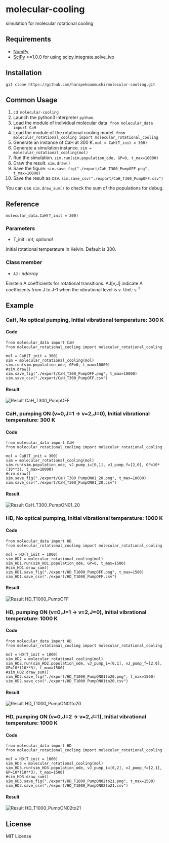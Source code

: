 # molecular-cooling
simulation for molecular rotational cooling

## Requirements
* [NumPy](https://numpy.org/)
* [SciPy](https://www.scipy.org/) >=1.0.0 for using scipy.integrate.solve_ivp

## Installation
```
git clone https://github.com/harapekoaomushi/molecular-cooling.git
```

## Common Usage
1. `cd molecular-cooling`
1. Launch the python3 interpreter `python`.
1. Load the module of individual molecular data. `from molecular_data import CaH`
1. Load the module of the rotational cooling model. `from molecular_rotational_cooling import molecular_rotational_cooling
`
1. Generate an instance of CaH at 300 K. `mol = CaH(T_init = 300)`
1. Generate a simulation instance. `sim = molecular_rotational_cooling(mol)`
1. Run the simulation. `sim.run(sim.population_ode, GP=0, t_max=10000)`
1. Draw the result. `sim.draw()`
1. Save the figure. `sim.save_fig("./export/CaH_T300_PumpOFF.png", t_max=10000)`
1. Save the result as csv. `sim.save_csv("./export/CaH_T300_PumpOFF.csv")`

You can use `sim.draw_sum()` to check the sum of the populations for debug.

## Reference
```
molecular_data.CaH(T_init = 300)
```
### Parameters
* T_init : *int, optional*

Initial rotational temperature in Kelvin. Default is 300.

### Class member
* `AJ` : *ndarray*

Einstein A coefficients for rotational transitions. AJ[v,J] indicate A coefficients from J to J-1 when the vibrational level is v. Unit: s<sup>-1</sup>


## Example
### CaH, No optical pumping, Initial vibrational temperature: 300 K
#### Code
```
from molecular_data import CaH
from molecular_rotational_cooling import molecular_rotational_cooling

mol = CaH(T_init = 300)
sim = molecular_rotational_cooling(mol)
sim.run(sim.population_ode, GP=0, t_max=10000)
#sim.draw()
sim.save_fig("./export/CaH_T300_PumpOFF.png", t_max=10000)
sim.save_csv("./export/CaH_T300_PumpOFF.csv")
```

#### Result
![Result CaH_T300_PumpOFF](https://github.com/harapekoaomushi/molecular-cooling/raw/master/export/CaH_T300_PumpOFF.png)

### CaH, pumping ON (v=0,J=1 -> v=2,J=0), Initial vibrational temperature: 300 K
#### Code
```
from molecular_data import CaH
from molecular_rotational_cooling import molecular_rotational_cooling

mol = CaH(T_init = 300)
sim = molecular_rotational_cooling(mol)
sim.run(sim.population_ode, vJ_pump_i=[0,1], vJ_pump_f=[2,0], GP=10*(10**3), t_max=10000)
#sim.draw()
sim.save_fig("./export/CaH_T300_PumpON01_20.png", t_max=10000)
sim.save_csv("./export/CaH_T300_PumpON01_20.csv")
```

#### Result
![Result CaH_T300_PumpON01_20](https://github.com/harapekoaomushi/molecular-cooling/raw/master/export/CaH_T300_PumpON01_20.png)

### HD, No optical pumping, Initial vibrational temperature: 1000 K
#### Code
```
from molecular_data import HD
from molecular_rotational_cooling import molecular_rotational_cooling

mol = HD(T_init = 1000)
sim_HD1 = molecular_rotational_cooling(mol)
sim_HD1.run(sim_HD1.population_ode, GP=0, t_max=1500)
#sim_HD1.draw_sum()
sim_HD1.save_fig("./export/HD_T1000_PumpOFF.png", t_max=1500)
sim_HD1.save_csv("./export/HD_T1000_PumpOFF.csv")
```

#### Result
![Result HD_T1000_PumpOFF](https://github.com/harapekoaomushi/molecular-cooling/raw/master/export/HD_T1000_PumpOFF.png)

### HD, pumping ON (v=0,J=1 -> v=2,J=0), Initial vibrational temperature: 1000 K
#### Code
```
from molecular_data import HD
from molecular_rotational_cooling import molecular_rotational_cooling

mol = HD(T_init = 1000)
sim_HD2 = molecular_rotational_cooling(mol)
sim_HD2.run(sim_HD2.population_ode, vJ_pump_i=[0,1], vJ_pump_f=[2,0], GP=10*(10**3), t_max=1500)
#sim_HD2.draw_sum()
sim_HD2.save_fig("./export/HD_T1000_PumpON01to20.png", t_max=1500)
sim_HD2.save_csv("./export/HD_T1000_PumpON01to20.csv")
```

#### Result
![Result HD_T1000_PumpON01to20](https://github.com/harapekoaomushi/molecular-cooling/raw/master/export/HD_T1000_PumpON01to20.png)

### HD, pumping ON (v=0,J=2 -> v=2,J=1), Initial vibrational temperature: 1000 K
#### Code
```
from molecular_data import HD
from molecular_rotational_cooling import molecular_rotational_cooling

mol = HD(T_init = 1000)
sim_HD3 = molecular_rotational_cooling(mol)
sim_HD3.run(sim_HD3.population_ode, vJ_pump_i=[0,2], vJ_pump_f=[2,1], GP=10*(10**3), t_max=1500)
#sim_HD3.draw_sum()
sim_HD3.save_fig("./export/HD_T1000_PumpON02to21.png", t_max=1500)
sim_HD3.save_csv("./export/HD_T1000_PumpON02to21.csv")
```

#### Result
![Result HD_T1000_PumpON02to21](https://github.com/harapekoaomushi/molecular-cooling/raw/master/export/HD_T1000_PumpON02to21.png)


## License
MIT License
